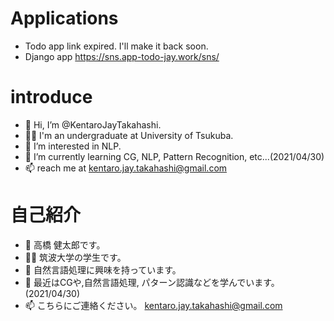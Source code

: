 # Applications
- Todo app
  link expired. I'll make it back soon.
- Django app
  https://sns.app-todo-jay.work/sns/

# introduce
- 👋 Hi, I’m @KentaroJayTakahashi.
- 👨‍🎓 I'm an undergraduate at University of Tsukuba.
- 👀 I’m interested in NLP.
- 🌱 I’m currently learning CG, NLP, Pattern Recognition, etc...(2021/04/30)
- 📫 reach me at kentaro.jay.takahashi@gmail.com

# 自己紹介

- 👋 高橋 健太郎です。
- 👨‍🎓 筑波大学の学生です。
- 👀 自然言語処理に興味を持っています。
- 🌱 最近はCGや,自然言語処理, パターン認識などを学んでいます。(2021/04/30)
- 📫 こちらにご連絡ください。 kentaro.jay.takahashi@gmail.com


<!---
KentaroJay/KentaroJay is a ✨ special ✨ repository because its `README.md` (this file) appears on your GitHub profile.
You can click the Preview link to take a look at your changes.
--->
